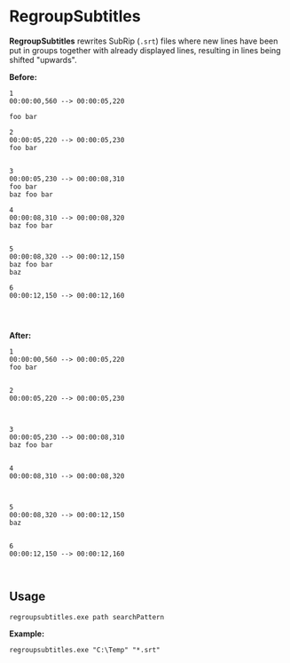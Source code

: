 # RegroupSubtitles
**RegroupSubtitles** rewrites SubRip (`.srt`) files where new lines have been put in groups together with already displayed lines, resulting in lines being shifted "upwards".

**Before:**

```
1
00:00:00,560 --> 00:00:05,220

foo bar

2
00:00:05,220 --> 00:00:05,230
foo bar
 

3
00:00:05,230 --> 00:00:08,310
foo bar
baz foo bar

4
00:00:08,310 --> 00:00:08,320
baz foo bar
 

5
00:00:08,320 --> 00:00:12,150
baz foo bar
baz

6
00:00:12,150 --> 00:00:12,160


 
```

**After:**

```
1
00:00:00,560 --> 00:00:05,220
foo bar


2
00:00:05,220 --> 00:00:05,230
 


3
00:00:05,230 --> 00:00:08,310
baz foo bar


4
00:00:08,310 --> 00:00:08,320
 


5
00:00:08,320 --> 00:00:12,150
baz


6
00:00:12,150 --> 00:00:12,160
 


```

## Usage

```
regroupsubtitles.exe path searchPattern

```

**Example:**
```
regroupsubtitles.exe "C:\Temp" "*.srt"

```